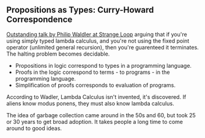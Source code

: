 ## Propositions as Types: Curry-Howard Correspondence

[Outstanding talk by Philip Waldler at Strange Loop](https://www.youtube.com/watch?v=IOiZatlZtGU) arguing that if you're using simply typed lambda calculus, and you're not using the fixed point operator (unlimited general recursion), then you're guarenteed it terminates. The halting problem becomes decidable.

- Propositions in logic correspond to types in a programming language.
- Proofs in the logic correspond to terms - to programs - in the programming language.
- Simplification of proofs corresponds to evaluation of programs.

According to Wadler, Lambda Calculus isn't invented, it's discovered. If aliens know modus ponens, they must also know lambda calculus.

The idea of garbage collection came around in the 50s and 60, but took 25 or 30 years to get broad adoption. It takes people a long time to come around to good ideas.
